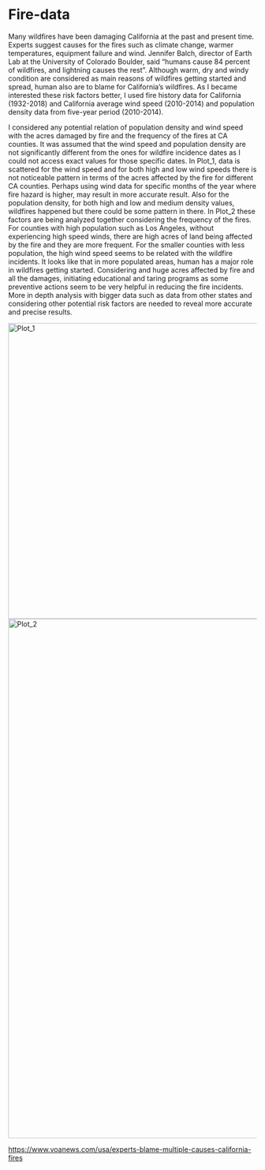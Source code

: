 # Fire-data

Many wildfires have been damaging California at the past and present time. Experts suggest causes for the fires such as climate change, warmer temperatures, equipment failure and wind. Jennifer Balch, director of Earth Lab at the University of Colorado Boulder, said “humans cause 84 percent of wildfires, and lightning causes the rest”. Although warm, dry and windy condition are considered as main reasons of wildfires getting started and spread, human also are to blame for California’s wildfires.
As I became interested these risk factors better, I used fire history data for California (1932-2018) and California average wind speed (2010-2014) and population density data from five-year period (2010-2014).

I considered any potential relation of population density and wind speed with the acres damaged by fire and the frequency of the fires at CA counties. It was assumed that the wind speed and population density are not significantly different from the ones for wildfire incidence dates as I could not access exact values for those specific dates. In Plot_1, data is scattered for the wind speed and for both high and low wind speeds there is not noticeable pattern in terms of the acres affected by the fire for different CA counties. Perhaps using wind data for specific months of the year where fire hazard is higher, may result in more accurate result. Also for the population density, for both high and low and medium density values, wildfires happened but there could be some pattern in there. In Plot_2 these factors are being analyzed together considering the frequency of the fires. For counties with high population such as Los Angeles, without experiencing high speed winds, there are high acres of land being affected by the fire and they are more frequent. For the smaller counties with less population, the high wind speed seems to be related with the wildfire incidents.  It looks like that in more populated areas, human has a major role in wildfires getting started. Considering and huge acres affected by fire and all the damages, initiating educational and taring programs as some preventive actions seem to be very helpful in reducing the fire incidents. More in depth analysis with bigger data such as data from other states and considering other potential risk factors are needed to reveal more accurate and precise results.  

<img width="599" alt="Plot_1" src="https://user-images.githubusercontent.com/57342758/75204311-5e8e1e00-5725-11ea-8dea-490143236b41.png">

<img width="1052" alt="Plot_2" src="https://user-images.githubusercontent.com/57342758/75204338-71a0ee00-5725-11ea-8d94-30a473142451.png">

  





https://www.voanews.com/usa/experts-blame-multiple-causes-california-fires
